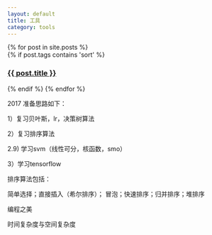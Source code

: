 ```yaml
---
layout: default
title: 工具
category: tools
---
```

{% for post in site.posts %}      
  {% if post.tags contains 'sort' %}
	<div class="post">
		<h3 class="title"><a href="{{ post.url }}">{{ post.title }}</a></h3>
	</div>
  {% endif %}
{% endfor %}

2017 准备思路如下：

1）复习贝叶斯，lr，决策树算法

2）复习排序算法

2.9) 学习svm（线性可分，核函数，smo）

3）学习tensorflow

排序算法包括：

简单选择；直接插入（希尔排序）； 冒泡；快速排序；归并排序；堆排序

编程之美

时间复杂度与空间复杂度
